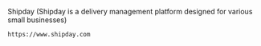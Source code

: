 Shipday (Shipday is a delivery management platform designed for various small businesses)
```
https://www.shipday.com
```
